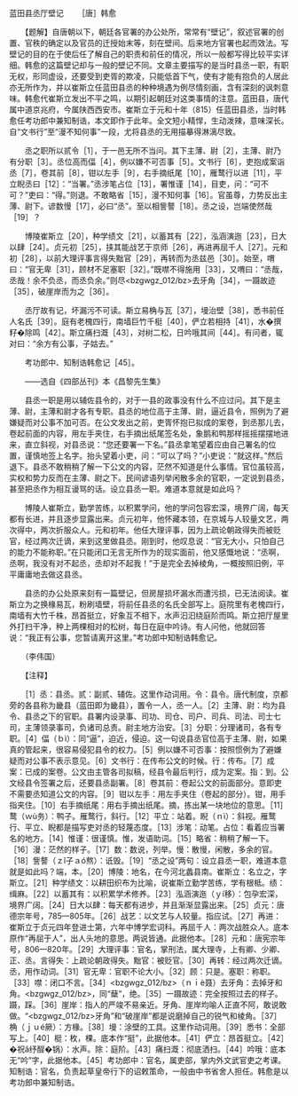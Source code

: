 蓝田县丞厅壁记
　　［唐］韩愈 

　　【题解】自唐朝以下，朝廷各官署的办公处所，常常有“壁记”，叙述官署的创置、官秩的确定以及官员的迁授始末等，刻在壁间。后来地方官署也起而效法。写壁记的目的在于使后任了解自己的职责和前任的情况，所以一般都写得比较平实详细。韩愈的这篇壁记却与一般的壁记不同。文章主要描写的是当时县丞一职，有职无权，形同虚设，还要受到吏胥的欺凌，只能低首下气，使有才能有抱负的人居此亦无所作为，并以崔斯立任蓝田县丞的种种境遇为例尽情刻画，含有深刻的讽刺意味。韩愈代崔斯立发出不平之鸣，以期引起朝廷对这类事情的注意。蓝田县，唐代属中道京兆府，今属陕西西安市。崔斯立于元和十年（815）任蓝田县丞，当时韩愈任考功郎中兼知制诰，本文即作于此年。全文短小精悍，生动泼辣，意味深长。自“文书行”至“漫不知何事”一段，尤将县丞的无用描摹得淋漓尽致。　　

　　丞之职所以贰令［1］，于一邑无所不当问。其下主薄、尉［2］，主薄、尉乃有分职［3］。丞位高而偪［4］，例以嫌不可否事［5］。文书行［6］，吏抱成案诣丞［7］，卷其前［8］，钳以左手［9］，右手摘纸尾［10］，雁鹜行以进［11］，平立睨丞曰［12］：“当署。”丞涉笔占位［13］，署惟谨［14］，目吏，问：“可不可？”吏曰：“得。”则退。不敢略省［15］，漫不知何事［16］。官虽尊，力势反出主薄、尉下。谚数慢［17］，必曰“丞”。至以相訾謷［18］。丞之设，岂端使然哉［19］？

　　博陵崔斯立［20］，种学绩文［21］，以蓄其有［22］，泓涵演迤［23］，日大以肆［24］。贞元初［25］，挟其能战艺于京师［26］，再进再屈千人［27］。元和初［28］，以前大理评事言得失黜官［29］，再转而为丞兹邑［30］。始至，喟曰：“官无卑［31］，顾材不足塞职［32］。”既噤不得施用［33］，又喟曰：“丞哉，丞哉！余不负丞，而丞负余。”则尽<bzgwgz_012/bz>去牙角［34］，一蹑故迹［35］，破崖岸而为之［36］。

　　丞厅故有记，坏漏污不可读。斯立易桷与瓦［37］，墁治壁［38］，悉书前任人名氏［39］。庭有老槐四行，南墙巨竹千梃［40］，俨立若相持［41］，水�撰籽�除鸣［42］。斯立痛扫溉［43］，对树二松，日吟哦其间［44］。有问者，辄对曰：“余方有公事，子姑去。”

　　考功郎中、知制诰韩愈记［45］。

　　——选自《四部丛刊》本《昌黎先生集》　　

　　县丞一职是用以辅佐县令的，对于一县的政事没有什么不应过问。其下是主薄、尉，主薄和尉才各有专职。县丞的地位高于主薄、尉，逼近县令，照例为了避嫌疑而对公事不加可否。在公文发出之前，吏胥怀抱已拟成的案卷，到丞那儿去，卷起前面的内容，用左手夹住，右手摘出纸尾签名处，象鹅和鸭那样摇摇摆摆地进来，直立斜视，对县丞说：“您还要署一下名。”县丞拿笔望着应由自己署名的位置，谨慎地签上名字。抬头望着小吏，问：“可以了吗？”小吏说：“就这样。”然后退下。县丞不敢稍稍了解一下公文的内容，茫然不知道是什么事情。官位虽较高，实权和势力反而在主薄、尉之下。民间谚语列举闲散多余的官职，一定说到县丞，甚至把丞作为相互谩骂的话。设立县丞一职。难道本意就是如此吗？

　　博陵人崔斯立，勤学苦练，以积累学问，他的学问包容宏深，境界广阔，每天都有长进，并且逐步显露出来。贞元初年，他怀藏本领，在京城与人较量文艺，两次得中，两次折服众人。元和初年。他任大理评事，因为上疏论朝政得失而被贬官，经过两次迁谪，来到这里做县丞。刚到时，他叹息说：“官无大小，只怕自己的能力不能称职。”在只能闭口无言无所作为的现实面前，他又感慨地说：“丞啊，丞啊，我没有对不起丞，丞却对不起我！”于是完全去掉棱角，一概按照旧例，平平庸庸地去做这县丞。

　　县丞的办公处原来刻有一篇壁记，但房屋损坏漏水而遭污损，已无法阅读。崔斯立为之换椽易瓦，粉刷墙壁，将前任县丞的名氏全部写上。庭院里有老槐四行，南墙有大竹千株，昂首挺立，好象互不相下，水声汩汩绕庭阶而鸣。斯立把厅屋里外打扫干净，种上两棵相对的松树，每日在庭中吟诗。有人问他，他就回答说：“我正有公事，您暂请离开这里。”考功郎中知制诰韩愈记。

　　（李伟国）　 

　　【注释】 

　　［1］丞：县丞。贰：副贰、辅佐。这里作动词用。令：县令。唐代制度，京都旁的各县称为畿县（蓝田即为畿县），置令一人，丞一人。［2］主薄、尉：均为县令、县丞之下的官职。县署内设录事、司功、司仓、司户、司兵、司法、司士七司，主薄领录事司，负诸司总责。尉主地方治安。［3］分职：分理诸司，各有专职。［4］偪（ｂì）：同“逼”，迫近，侵迫。这一句说县丞官位高于主薄、尉，如果真的管起来，很容易侵犯县令的权力。［5］例以嫌不可否事：按照惯例为了避嫌疑而对公事不表示意见。［6］文书行：在传布公文的时候。行：传布。［7］成案：已成的案卷。公文由主管各司拟稿，经县令最后判行，成为定案。指：到。公文经县令签署之后，还要县丞副署。［8］卷其前：卷起公文的前面部分。意即吏不需要丞知道公文的内容。［9］钳以左手：用左手夹住（卷起的部分）。钳，用手指夹住。［10］右手摘纸尾：用右手摘出纸尾。摘，拣出某一块地位的意思。［11］鹜（ｗù务）：鸭子。雁鹜行，斜行。［12］平立：站着。睨（ｎì）：斜视。雁鹜行、平立、睨都是描写吏对丞的轻蔑态度。［13］涉笔：动笔。占位：看着应当署名的地方。［14］惟谨：很谨慎。惟，发语助词。［15］略省：稍稍了解一下。［16］漫：茫然的样子。［17］数：数说，列举。慢：散慢，闲散，多余的官。［18］訾謷（ｚǐ子ａó熬）：诋毁。［19］“丞之设”两句：设立县丞一职，难道本意就是如此吗？端，本。［20］博陵：地名，在今河北蠡县南。崔斯立：名立之，字斯立。［21］种学绩文：以耕田织布为比喻，说崔斯立勤学苦练，学有根柢。绩：缉麻。［22］以蓄其有：以积累学术修养。［23］泓涵演迤（ｙí移）：包孕宏深，境界广阔。［24］日大以肆：每天都有进步，并且渐渐显露出来。［25］贞元：唐德宗年号，785—805年。［26］战艺：以文艺与人较量。指应试。［27］再进：崔斯立于贞元四年登进士第，六年中博学宏词科。再屈千人：两次战胜众人。底本原作“再屈于人”，出人头地的意思。两说皆通。此据他本。［28］元和：唐宪宗年号，806—820年。［29］大理评事：官名，掌刑法，属大理寺，上有卿、少卿、正、丞。言得失：上疏论朝政得失。黜官：被贬官。［30］再转：经过两次迁谪。丞，用作动词。［31］官无卑：官职不论大小。［32］顾：只是。塞职：称职。［33］噤：闭口不言。［34］<bzgwgz_012/bz>（ｎｉè聂）去牙角：去掉牙和角。<bzgwgz_012/bz>，同“蘖”，绝。［35］一蹑故迹：完全按照过去的样子。蹑，踩。［36］崖岸：指人的严竣不易亲近。牙角、崖岸均喻人正直不阿，敢说敢做。“<bzgwgz_012/bz>牙角”和“破崖岸”都是说磨掉自己的锐气和棱角。［37］桷（ｊｕé厥）：方椽。［38］墁：涂壁的工具。这里作动词用。［39］悉书：全部写上。［40］梃：枚，棵。底本作“挺”，此据他本。［41］俨立：昂首挺立。［42］�祝ǎ纾酲�锅）：水声。除：庭阶。［43］痛扫溉：彻底洒扫。［44］吟哦：底本无“吟”字，此据他本。［45］考功郎中：官名，属吏部，掌内外文武官吏之考课。知制诰：官名，负责起草皇帝行下的诏敕策命，一般由中书省舍人担任。韩愈是以考功郎中兼知制诰。 


